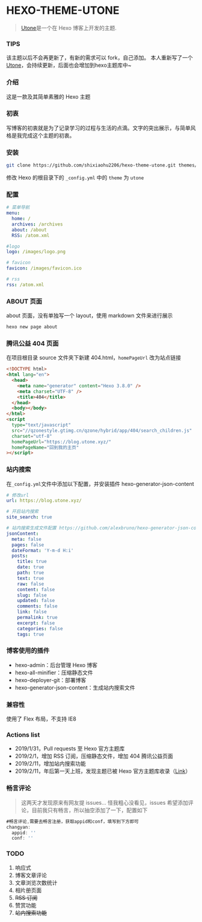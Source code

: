 # HEXO-THEME-UTONE

> [Utone](https://github.com/shixiaohu2206/hexo-theme-utone)是一个在 Hexo 博客上开发的主题.

### TIPS

该主题以后不会再更新了，有新的需求可以 fork，自己添加。
本人重新写了一个[Utone](https://github.com/shixiaohu2206/hexo-theme-huhu)，会持续更新，后面也会增加到hexo主题库中~

### 介绍

这是一款及其简单素雅的 Hexo 主题

### 初衷

写博客的初衷就是为了记录学习的过程与生活的点滴。文字的突出展示，与简单风格是我完成这个主题的初衷。

### 安装

```bash
git clone https://github.com/shixiaohu2206/hexo-theme-utone.git themes/utone
```

修改 Hexo 的根目录下的 `_config.yml` 中的 `theme` 为 `utone`

### 配置

```yml
# 菜单导航
menu:
  home: /
  archives: /archives
  about: /about
  RSS: /atom.xml

#logo
logo: /images/logo.png

# favicon
favicon: /images/favicon.ico

# rss
rss: /atom.xml
```

### ABOUT 页面

about 页面，没有单独写一个 layout，使用 markdown 文件来进行展示

```bash
hexo new page about
```

### 腾讯公益 404 页面

在项目根目录 source 文件夹下新建 404.html，`homePageUrl` 改为站点链接

```html
<!DOCTYPE html>
<html lang="en">
  <head>
    <meta name="generator" content="Hexo 3.8.0" />
    <meta charset="UTF-8" />
    <title>404</title>
  </head>
  <body></body>
</html>
<script
  type="text/javascript"
  src="//qzonestyle.gtimg.cn/qzone/hybrid/app/404/search_children.js"
  charset="utf-8"
  homePageUrl="https://blog.utone.xyz/"
  homePageName="回到我的主页"
></script>
```

### 站内搜索

在`_config.yml`文件中添加以下配置，并安装插件 hexo-generator-json-content

```yml
# 修改url
url: https://blog.utone.xyz/

# 开启站内搜索
site_search: true

# 站内搜索生成文件配置 https://github.com/alexbruno/hexo-generator-json-content
jsonContent:
  meta: false
  pages: false
  dateFormat: 'Y-m-d H:i'
  posts:
    title: true
    date: true
    path: true
    text: true
    raw: false
    content: false
    slug: false
    updated: false
    comments: false
    link: false
    permalink: true
    excerpt: false
    categories: false
    tags: true
```

### 博客使用的插件

- hexo-admin：后台管理 Hexo 博客
- hexo-all-minifier：压缩静态文件
- hexo-deployer-git：部署博客
- hexo-generator-json-content：生成站内搜索文件

### 兼容性

使用了 Flex 布局，不支持 IE8

### Actions list

- 2019/1/31，Pull requests 至 Hexo 官方主题库
- 2019/2/1，增加 RSS 订阅，压缩静态文件，增加 404 腾讯公益页面
- 2019/2/11，增加站内搜索功能
- 2019/2/11，年后第一天上班，发现主题已被 Hexo 官方主题库收录（[Link](https://hexo.io/themes/)）

### 畅言评论

> 这两天才发现原来有网友提 issues...
> 怪我粗心没看见，issues 希望添加评论，目前我只有畅言，所以抽空添加了一下，配置如下

```js
#畅言评论,需要去畅言注册，获取appid和conf，填写到下方即可
changyan:
  appid: ''
  conf: ''
```

### TODO

1. 响应式
2. 博客文章评论
3. 文章浏览次数统计
4. 相片册页面
5. ~~RSS 订阅~~
6. 赞赏功能
7. ~~站内搜索功能~~
